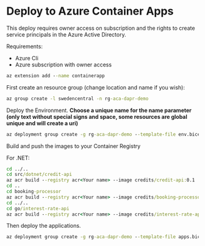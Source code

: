 # Deploy to Azure Container Apps

This deploy requires owner access on subscription and the rights to create service principals in the Azure Active Directory. 

Requirements:
* Azure Cli
* Azure subscription with owner access

```cmd
az extension add --name containerapp
```

First create an resource group (change location and name if you wish):
```cmd
az group create -l swedencentral -n rg-aca-dapr-demo
```

Deploy the Environment. **Choose a unique name for the name parameter (only text without special signs and space, some resources are global unique and will create a uri)**

```cmd
az deployment group create -g rg-aca-dapr-demo --template-file env.bicep --parameters name=<Your name>
```

Build and push the images to your Container Registry

For .NET:
```cmd
cd ../..
cd src/dotnet/credit-api
az acr build --registry acr<Your name> --image credits/credit-api:0.1 . -f .\Dockerfile
cd ..
cd booking-processor
az acr build --registry acr<Your name> --image credits/booking-processor:0.1 . -f .\Dockerfile
cd ../..
cd go/interest-rate-api
az acr build --registry acr<Your name> --image credits/interest-rate-api:0.1 . -f .\Dockerfile
```

Then deploy the applications.

```cmd
az deployment group create -g rg-aca-dapr-demo --template-file apps.bicep --parameters name=<Your name>
```